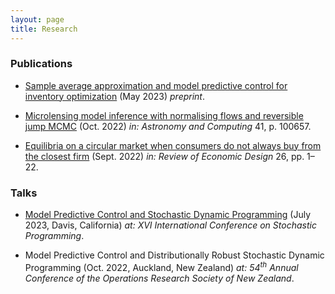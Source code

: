 ```yaml
---
layout: page
title: Research
---
```


### Publications

* [Sample average approximation and model predictive control for inventory optimization](https://optimization-online.org/2023/05/sample-average-approximation-and-model-predictive-control-for-inventory-optimization/) (May 2023) <i>preprint</i>.

* [Microlensing model inference with normalising flows and reversible jump MCMC](https://doi.org/10.1016/j.ascom.2022.100657) (Oct. 2022) <i>in: Astronomy and Computing</i> 41, p. 100657.

* [Equilibria on a circular market when consumers do not always buy from the closest firm](https://doi.org/10.1007/s10058-022-00290-x) (Sept. 2022) <i>in: Review of Economic Design</i> 26, pp. 1–22.

### Talks

* [Model Predictive Control and Stochastic Dynamic Programming](assets/2023-ICSP-Davis-slides.pdf) (July 2023, Davis, California) <i>at: XVI International Conference on Stochastic Programming</i>.  
  
* Model Predictive Control and Distributionally Robust Stochastic Dynamic Programming (Oct. 2022, Auckland, New Zealand) <i>at: 54<sup>th</sup> Annual Conference of the Operations Research Society of New Zealand</i>.

